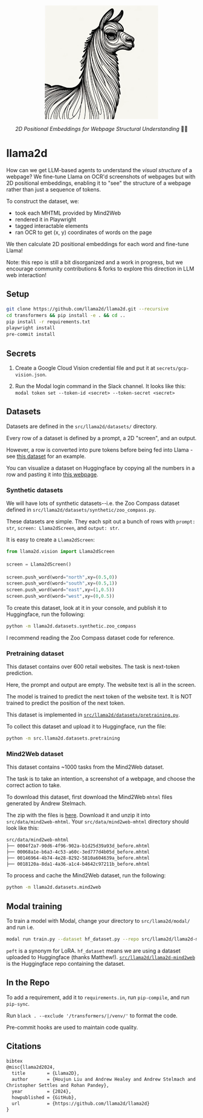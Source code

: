 <p align="center">
  <img src="https://raw.githubusercontent.com/llama2d/llama2d/main/llama2d.png" height="300" alt="2D Llama line-art" />
</p>
<p align="center">
  <em>2D Positional Embeddings for Webpage Structural Understanding</em> 🦙👀
</p>

# llama2d
How can we get LLM-based agents to understand the *visual structure* of a webpage? We fine-tune Llama on OCR'd screenshots of webpages but with 2D positional embeddings, enabling it to "see" the structure of a webpage rather than just a sequence of tokens.

To construct the dataset, we:
- took each MHTML provided by Mind2Web
- rendered it in Playwright
- tagged interactable elements
- ran OCR to get (x, y) coordinates of words on the page

We then calculate 2D positional embeddings for each word and fine-tune Llama!

Note: this repo is still a bit disorganized and a work in progress, but we encourage community contributions & forks to explore this direction in LLM web interaction!

## Setup

```bash
git clone https://github.com/llama2d/llama2d.git --recursive
cd transformers && pip install -e . && cd ..
pip install -r requirements.txt
playwright install
pre-commit install
```

## Secrets

1. Create a Google Cloud Vision credential file and put it at `secrets/gcp-vision.json`.

2. Run the Modal login command in the Slack channel. It looks like this: `modal token set --token-id <secret> --token-secret <secret>`

## Datasets

Datasets are defined in the `src/llama2d/datasets/` directory.

Every row of a dataset is defined by a prompt, a 2D "screen", and an output.

However, a row is converted into pure tokens before being fed into Llama - see [this dataset]() for an example.

You can visualize a dataset on Huggingface by copying all the numbers in a row and pasting it into [this webpage]().

### Synthetic datasets

We will have lots of synthetic datasets--i.e. the Zoo Compass dataset defined in `src/llama2d/datasets/synthetic/zoo_compass.py`.

These datasets are simple. They each spit out a bunch of rows with `prompt: str`, `screen: Llama2dScreen`, and `output: str`.

It is easy to create a `Llama2dScreen`:

```py
from llama2d.vision import Llama2dScreen

screen = Llama2dScreen()

screen.push_word(word="north",xy=(0.5,0))
screen.push_word(word="south",xy=(0.5,1))
screen.push_word(word="east",xy=(1,0.5))
screen.push_word(word="west",xy=(0,0.5))
```

To create this dataset, look at it in your console, and publish it to Huggingface, run the following:

```bash
python -m llama2d.datasets.synthetic.zoo_compass
```

I recommend reading the Zoo Compass dataset code for reference.

### Pretraining dataset

This dataset contains over 600 retail websites. The task is next-token prediction.

Here, the prompt and output are empty. The website text is all in the screen.

The model is trained to predict the next token of the website text. It is NOT trained to predict the position of the next token.

This dataset is implemented in [`src/llama2d/datasets/pretraining.py`](https://github.com/Llama2D/llama2d/blob/main/src/llama2d/datasets/pretraining.py).

To collect this dataset and upload it to Huggingface, run the file:

```bash
python -m src.llama2d.datasets.pretraining
```

### Mind2Web dataset

This dataset contains ~1000 tasks from the Mind2Web dataset.

The task is to take an intention, a screenshot of a webpage, and choose the correct action to take.

To download this dataset, first download the Mind2Web `mhtml` files generated by Andrew Stelmach.

The zip with the files is [here](https://drive.google.com/file/d/1RGNcNTlQrZhF1KuGBcGenkON1u74_IYx/view). Download it and unzip it into `src/data/mind2web-mhtml`. Your `src/data/mind2web-mhtml` directory should look like this:

```
src/data/mind2web-mhtml
├── 0004f2a7-90d6-4f96-902a-b1d25d39a93d_before.mhtml
├── 00068a1e-b6a3-4c53-a60c-3ed777d4b05d_before.mhtml
├── 00146964-4b74-4e28-8292-5810a604639a_before.mhtml
├── 0018120a-8da1-4a36-a1c4-b4642c97211b_before.mhtml
```

To process and cache the Mind2Web dataset, run the following:

```bash
python -m llama2d.datasets.mind2web
```

## Modal training

To train a model with Modal, change your directory to `src/llama2d/modal/` and run i.e.

```bash
modal run train.py --dataset hf_dataset.py --repo src/llama2d/llama2d-mind2web --no-peft --num-epochs 4
```

`peft` is a synonym for LoRA. `hf_dataset` means we are using a dataset uploaded to Huggingface (thanks Matthew!). [`src/llama2d/llama2d-mind2web`](https://huggingface.co/datasets/llama2d/llama2d-mind2web/viewer/default/train?row=0) is the Huggingface repo containing the dataset.

## In the Repo

To add a requirement, add it to `requirements.in`, run `pip-compile`, and run `pip-sync`.

Run `black . --exclude '/transformers/|/venv/'` to format the code.

Pre-commit hooks are used to maintain code quality.

## Citations

```
bibtex
@misc{llama2d2024,
  title        = {Llama2D},
  author       = {Houjun Liu and Andrew Healey and Andrew Stelmach and Christopher Settles and Rohan Pandey},
  year         = {2024},
  howpublished = {GitHub},
  url          = {https://github.com/llama2d/llama2d}
}
```

